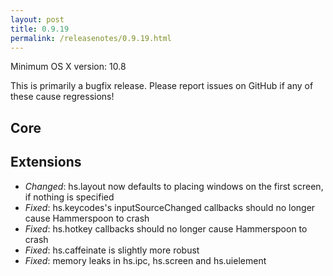 ```yaml
---
layout: post
title: 0.9.19
permalink: /releasenotes/0.9.19.html
---
```


Minimum OS X version: 10.8

This is primarily a bugfix release. Please report issues on GitHub if any of these cause regressions!

## Core

## Extensions
 * *Changed*: hs.layout now defaults to placing windows on the first screen, if nothing is specified
 * *Fixed*: hs.keycodes's inputSourceChanged callbacks should no longer cause Hammerspoon to crash
 * *Fixed*: hs.hotkey callbacks should no longer cause Hammerspoon to crash
 * *Fixed*: hs.caffeinate is slightly more robust
 * *Fixed*: memory leaks in hs.ipc, hs.screen and hs.uielement
